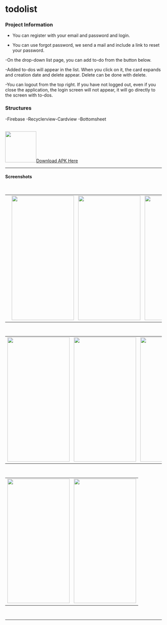 # todolist

### Project Information

- You can register with your email and password and login.

- You can use forgot password, we send a mail and include a link to reset your password.

-On the drop-down list page, you can add to-do from the button below.

-Added to-dos will appear in the list. When you click on it, the card expands and creation date and delete appear. Delete can be done with delete.

-You can logout from the top right. If you have not logged out, even if you close the application, the login screen will not appear, it will go directly to the screen with to-dos.

### Structures
-Firebase
-Recyclerview-Cardview
-Bottomsheet

<br />
<img src="Android_logo.png" width="100" height="100"><a id="raw-url" href="https://raw.githubusercontent.com/SefaKoyuncu/todolist/master/to-do-list.apk">Download APK Here</a>

------------
#### Screenshots
 <br />
<table>
  <tr>
    <td><img src="images/add a to-do.jpeg" width="216" height="400"></td>
    <td><img src="reset password.jpeg" width="200" height="400"></td>
    <td><img src="login.jpeg" width="200" height="400"></td>
      <td><img src="nolist.jpeg" width="200" height="400"></td>
  </tr>
 </table>
 
 <br />

<table>
  <tr>
  <td><img src="add a to-do.jpeg" width="200" height="400"></td>
    <td><img src="list1.jpeg" width="200" height="400"></td>
    <td><img src="add a to-do_2.jpeg" width="200" height="400"></td>
    <td><img src="list.jpeg" width="200" height="400"></td>
  </tr>
 </table>
 
 <br />

<table>
 
  <tr>
    <td><img src="listwithexpanble.jpeg" width="200" height="400"></td>
    <td><img src="deleted a to-do.jpeg" width="200" height="400"></td>
  </tr>
 </table>
 
 <br />

------------

